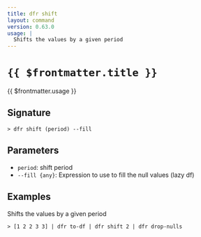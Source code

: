 ```yaml
---
title: dfr shift
layout: command
version: 0.63.0
usage: |
  Shifts the values by a given period
---
```


# `{{ $frontmatter.title }}`

<div style='white-space: pre-wrap;'>{{ $frontmatter.usage }}</div>

## Signature

```> dfr shift (period) --fill```

## Parameters

 -  `period`: shift period
 -  `--fill {any}`: Expression to use to fill the null values (lazy df)

## Examples

Shifts the values by a given period
```shell
> [1 2 2 3 3] | dfr to-df | dfr shift 2 | dfr drop-nulls
```
